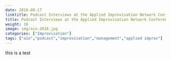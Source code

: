 ```yaml
---
date: 2018-08-17
linktitle: Podcast Interviews at the Applied Improvisation Network Conference - Paris 2018
title: Podcast Interviews at the Applied Improvisation Network Conference - Paris 2018
weight: 10
image: img/ain-2018.jpg
categories: ["Improvisation"]
tags: ["ain","podcast","improvisation","management","applied improv"]
---
```


this is a test

